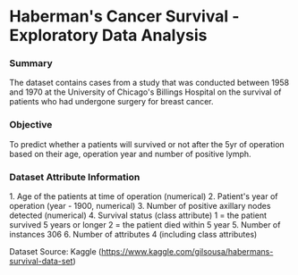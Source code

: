 # Haberman's Cancer Survival - Exploratory Data Analysis 

<h3>Summary</h3>
The dataset contains cases from a study that was conducted between 1958 and 1970 at the University of Chicago's Billings Hospital on the survival of patients who had undergone surgery for breast cancer.

<h3>Objective</h3>
To predict whether a patients will survived or not after the 5yr of operation based on their age, operation year and number of positive lymph.

<h3>Dataset Attribute Information</h3>
1. Age of the patients at time of operation (numerical)
2. Patient's year of operation (year - 1900, numerical)
3. Number of positive axillary nodes detected (numerical)
4. Survival status (class attribute) 1 = the patient survived 5 years or longer 2 = the patient died within 5 year
5. Number of instances 306
6. Number of attributes 4 (including class attributes)

Dataset Source: Kaggle (https://www.kaggle.com/gilsousa/habermans-survival-data-set)

